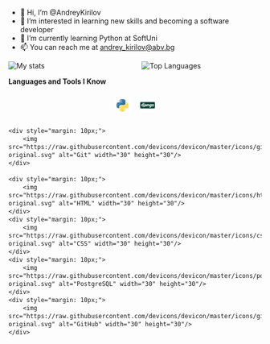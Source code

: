 - 👋 Hi, I’m @AndreyKirilov
- 👀 I’m interested in learning new skills and becoming a software developer
- 🌱 I’m currently learning Python at SoftUni
- 📫 You can reach me at andrey_kirilov@abv.bg

<div style="display: flex; justify_content: space-between; align-items: flex-start;">
<img alt="My stats" src="https://github-readme-stats.vercel.app/api?username=AndreyKirilov&show_icons=true&theme=tokyonight" style="width: 400px; height: auto;"/>
<img alt="Top Languages" src="https://github-readme-stats.vercel.app/api/top-langs/?username=AndreyKirilov&layout=compact&theme=tokyonight" style="width: 360px; height: auto;"/>
</div>

<strong>Languages and Tools I Know</strong>

<div style="display: flex; justify-content: center; flex-wrap: wrap;">
    <div style="margin: 10px;">
        <img src="https://raw.githubusercontent.com/devicons/devicon/master/icons/python/python-original.svg" alt="Python" width="30" height="30"/>
    </div>
    <div style="margin: 10px;">
        <img src="https://raw.githubusercontent.com/devicons/devicon/master/icons/django/django-original.svg" alt="Django" width="30" height="30"/>
    </div>
    
    <div style="margin: 10px;">
        <img src="https://raw.githubusercontent.com/devicons/devicon/master/icons/git/git-original.svg" alt="Git" width="30" height="30"/>
    </div>
    
    <div style="margin: 10px;">
        <img src="https://raw.githubusercontent.com/devicons/devicon/master/icons/html5/html5-original.svg" alt="HTML" width="30" height="30"/>  
    </div>
    <div style="margin: 10px;">
        <img src="https://raw.githubusercontent.com/devicons/devicon/master/icons/css3/css3-original.svg" alt="CSS" width="30" height="30"/>  
    </div>
    <div style="margin: 10px;">
        <img src="https://raw.githubusercontent.com/devicons/devicon/master/icons/postgresql/postgresql-original.svg" alt="PostgreSQL" width="30" height="30"/> 
    </div>
    <div style="margin: 10px;">
        <img src="https://raw.githubusercontent.com/devicons/devicon/master/icons/github/github-original.svg" alt="GitHub" width="30" height="30"/>
    </div>
</div>



<!---
AndreyKirilov/AndreyKirilov is a ✨ special ✨ repository because its `README.md` (this file) appears on your GitHub profile.
You can click the Preview link to take a look at your changes.
--->
